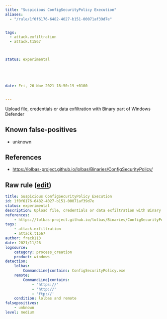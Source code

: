 ```yaml
---
title: "Suspicious ConfigSecurityPolicy Execution"
aliases:
  - "/rule/1f0f6176-6482-4027-b151-00071af39d7e"


tags:
  - attack.exfiltration
  - attack.t1567



status: experimental





date: Fri, 26 Nov 2021 18:50:19 +0100


---
```


Upload file, credentials or data exfiltration with Binary part of Windows Defender

<!--more-->


## Known false-positives

* unknown



## References

* https://lolbas-project.github.io/lolbas/Binaries/ConfigSecurityPolicy/


## Raw rule ([edit](https://github.com/SigmaHQ/sigma/edit/master/rules/windows/process_creation/proc_creation_win_lolbas_configsecuritypolicy.yml))
```yaml
title: Suspicious ConfigSecurityPolicy Execution
id: 1f0f6176-6482-4027-b151-00071af39d7e
status: experimental
description: Upload file, credentials or data exfiltration with Binary part of Windows Defender
references:
    - https://lolbas-project.github.io/lolbas/Binaries/ConfigSecurityPolicy/
tags:
    - attack.exfiltration
    - attack.t1567
author: frack113
date: 2021/11/26
logsource:
    category: process_creation
    product: windows
detection:
    lolbas:
        CommandLine|contains: ConfigSecurityPolicy.exe
    remote:
        CommandLine|contains:
            - 'https://'
            - 'http://'
            - 'ftp://'
    condition: lolbas and remote
falsepositives:
    - unknown
level: medium

```
